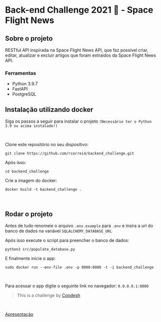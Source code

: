 # Back-end Challenge 2021 🏅 - Space Flight News

## Sobre o projeto
RESTful API inspirada na Space Flight News API, que faz possível criar, editar, atualizar e excluir artigos que foram extraídos da Space Flight News API.

### Ferramentas

- Python 3.9.7
- FastAPI
- PostgreSQL

## Instalação utilizando docker
Siga os passos a seguir para instalar o projeto `(Necessário ter o Python 3.9 ou acima instalado!)`

<br />

Clone este repositório no seu dispositivo:
~~~shell
git clone https://github.com/rcorrei4/backend_challenge.git
~~~

Após isso:
~~~shell
cd backend_challenge
~~~

Crie a imagem do docker:
~~~shell
docker build -t backend_challenge .
~~~
<br />

## Rodar o projeto

Antes de tudo renomeie o arquivo `.env.example` para `.env` e insira a url do banco de dados na variável `SQLALCHEMY_DATABASE_URL`

Após isso execute o script para preencher o banco de dados:
~~~shell
python3 src/populate_database.py
~~~

E finalmente inicie o app:
~~~shell
sudo docker run --env-file .env -p 8000:8000 -t -i backend_challenge
~~~
<br />

Para acessar o app digite o seguinte link no navegador:
`0.0.0.0.1:8000`
<br />

> This is a challenge by [Coodesh](https://coodesh.com/)

<br />

[Apresentação](https://www.loom.com/embed/00724eac18db4acc892372ab248c0889)
